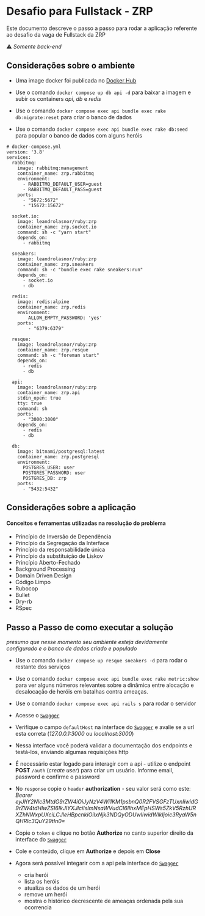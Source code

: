 # Desafio para Fullstack - ZRP

Este documento descreve o passo a passo para rodar a aplicação referente ao desafio da vaga de Fullstack da ZRP

:warning: _Somente back-end_

## Considerações sobre o ambiente

* Uma image docker foi publicada no [Docker Hub](https://hub.docker.com/layers/leandrolasnor/ruby/zrp/images/sha256-460c2139ac4b20ba8cb49d29bc4866b9292207ce12cc4d192a57234824d1f34a?context=repo)

* Use o comando `docker compose up db api -d` para baixar a imagem e subir os containers _api_, _db_ e _redis_
* Use o comando `docker compose exec api bundle exec rake db:migrate:reset` para criar o banco de dados
* Use o comando `docker compose exec api bundle exec rake db:seed` para popular o banco de dados com alguns heróis

```
# docker-compose.yml
version: '3.8'
services:
  rabbitmq:
    image: rabbitmq:management
    container_name: zrp.rabbitmq
    environment:
      - RABBITMQ_DEFAULT_USER=guest
      - RABBITMQ_DEFAULT_PASS=guest
    ports:
      - "5672:5672"
      - "15672:15672"

  socket.io:
    image: leandrolasnor/ruby:zrp
    container_name: zrp.socket.io
    command: sh -c "yarn start"
    depends_on:
      - rabbitmq

  sneakers:
    image: leandrolasnor/ruby:zrp
    container_name: zrp.sneakers
    command: sh -c "bundle exec rake sneakers:run"
    depends_on:
      - socket.io
      - db

  redis:
    image: redis:alpine
    container_name: zrp.redis
    environment:
        ALLOW_EMPTY_PASSWORD: 'yes'
    ports:
        - "6379:6379"

  resque:
    image: leandrolasnor/ruby:zrp
    container_name: zrp.resque
    command: sh -c "foreman start"
    depends_on:
      - redis
      - db

  api:
    image: leandrolasnor/ruby:zrp
    container_name: zrp.api
    stdin_open: true
    tty: true
    command: sh
    ports:
      - "3000:3000"
    depends_on:
      - redis
      - db

  db:
    image: bitnami/postgresql:latest
    container_name: zrp.postgresql
    environment:
      POSTGRES_USER: user
      POSTGRES_PASSWORD: user
      POSTGRES_DB: zrp
    ports:
      - "5432:5432"

```

## Considerações sobre a aplicação

#### Conceitos e ferramentas utilizadas na resolução do problema
* Princípio de Inversão de Dependência
* Princípio da Segregação da Interface
* Princípio da responsabilidade única
* Princípio da substituição de Liskov
* Princípio Aberto-Fechado
* Background Processing
* Domain Driven Design
* Código Limpo
* Rubocop
* Bullet
* Dry-rb
* RSpec

## Passo a Passo de como executar a solução

_presumo que nesse momento seu ambiente esteja devidamente configurado e o banco de dados criado e populado_

* Use o comando `docker compose up resque sneakers -d` para rodar o restante dos serviços
* Use o comando `docker compose exec api bundle exec rake metric:show` para ver alguns números relevantes sobre a dinâmica entre alocação e desalocação de heróis em batalhas contra ameaças.
* Use o comando `docker compose exec api rails s` para rodar o servidor
* Acesse o [`Swagger`](http://127.0.0.1:3000/api-docs)
* Verifique o campo `defaultHost` na interface do [`Swagger`](http://localhost:3000/api-docs) e avalie se a url esta correta (_127.0.0.1:3000_ ou _localhost:3000_)

* Nessa interface você poderá validar a documentação dos endpoints e testá-los, enviando algumas requisições http
* É necessário estar logado para interagir com a api - utilize o endpoint **POST** `/auth` (_create user_) para criar um usuário. Informe email, password e confirme o password
* No `response` copie o `header` **authorization** - seu valor será como este: *Bearer eyJhY2Nlc3MtdG9rZW4iOiJyNzV4Wi1KM1psbnQ0R2FVSGFzTUxnIiwidG9rZW4tdHlwZSI6IkJlYXJlciIsImNsaWVudCI6IlhxMEpHSWs5ZkV5RzhURXZhNWxpUXciLCJleHBpcnkiOiIxNjk3NDQyODUwIiwidWlkIjoic3RyaW5nQHRlc3QuY29tIn0=*
* Copie o `token` e clique no botão **Authorize** no canto superior direito da interface do [`Swagger`](http://127.0.0.1:3000/api-docs)
* Cole e conteúdo, clique em **Authorize** e depois em **Close**
* Agora será possível integarir com a api pela interface do [`Swagger`](http://localhost:3000/api-docs)

    - cria herói
    - lista os heróis
    - atualiza os dados de um herói
    - remove um herói
    - mostra o histórico decrescente de ameaças ordenada pela sua ocorrencia
